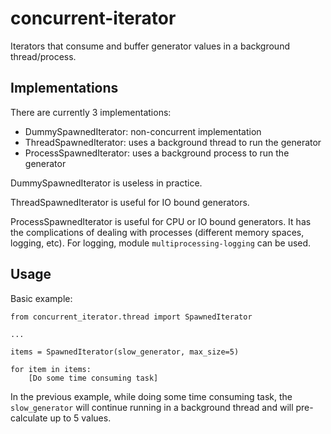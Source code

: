 # concurrent-iterator

Iterators that consume and buffer generator values in a background
thread/process.


## Implementations

There are currently 3 implementations:

* DummySpawnedIterator: non-concurrent implementation
* ThreadSpawnedIterator: uses a background thread to run the generator
* ProcessSpawnedIterator: uses a background process to run the generator

DummySpawnedIterator is useless in practice.

ThreadSpawnedIterator is useful for IO bound generators.

ProcessSpawnedIterator is useful for CPU or IO bound generators.
It has the complications of dealing with processes (different memory spaces,
logging, etc).
For logging, module `multiprocessing-logging` can be used.


## Usage

Basic example:

    from concurrent_iterator.thread import SpawnedIterator
    
    ...
    
    items = SpawnedIterator(slow_generator, max_size=5)
    
    for item in items:
        [Do some time consuming task]

In the previous example, while doing some time consuming task, the
`slow_generator` will continue running in a background thread and will
pre-calculate up to 5 values.
